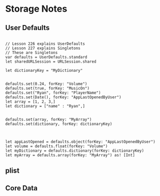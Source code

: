 # Storage Notes

## User Defaults

<pre><code>
// Lesson 226 explains UserDefaults
// Lesson 227 explains Singletons
// These are Singletons
var defaults = UserDefaults.standard
let sharedURLSession = URLSession.shared

let dictionaryKey = "MyDictionary"


defaults.set(0.24, forKey: "Volume")
defaults.set(true, forKey: "MusicOn")
defaults.set("Ryan", forKey: "PlayerName")
defaults.set(Date(), forKey: "AppLastOpenedByUser")
let array = [1, 2, 3,]
let dictionary = ["name" : "Ryan",]


defaults.set(array, forKey: "MyArray")
defaults.set(dictionary, forKey: dictionaryKey)



let appLastOpened = defaults.object(forKey: "AppLastOpenedByUser")
let volume = defaults.float(forKey: "Volume")
let myDictionary = defaults.dictionary(forKey: dictionaryKey)
let myArray = defaults.array(forKey: "MyArray") as! [Int]
</code></pre>


## plist







## Core Data
